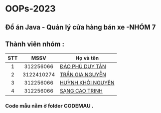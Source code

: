 # OOPs-2023
## Đồ án Java - Quản lý cửa hàng bán xe -NHÓM 7
## Thành viên nhóm :
|STT  |MSSV        |Họ và tên       |
|:---:|:----------:|----------------|
|1    |312256066  |[ĐÀO PHÚ DUY TÂN  ](https://www.facebook.com/profile.php?id=100011763007527)|
|2    |3122410274  |[TRẦN GIA NGUYỄN  ](https://www.facebook.com/profile.php?id=100011763007527](https://www.facebook.com/RemChanCute/)https://www.facebook.com/RemChanCute/)|
|3    |312256066  |[HUỲNH KHÔI NGUYÊN  ](https://www.youtube.com/watch?v=dQw4w9WgXcQ)|
|4    |312256066  |[SẠNG CAO TRINH  ](https://www.youtube.com/watch?v=dQw4w9WgXcQ)|


### Code mẫu nằm ở folder CODEMAU . 
